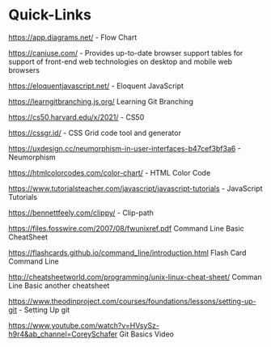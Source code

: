 # Quick-Links

https://app.diagrams.net/  - Flow Chart

https://caniuse.com/       - Provides up-to-date browser support tables for support of front-end web technologies on desktop and mobile web browsers

https://eloquentjavascript.net/  - Eloquent JavaScript

https://learngitbranching.js.org/  Learning Git Branching

https://cs50.harvard.edu/x/2021/  - CS50

https://cssgr.id/ - CSS Grid code tool and generator

https://uxdesign.cc/neumorphism-in-user-interfaces-b47cef3bf3a6 - Neumorphism

https://htmlcolorcodes.com/color-chart/ - HTML Color Code

https://www.tutorialsteacher.com/javascript/javascript-tutorials - JavaScript Tutorials

https://bennettfeely.com/clippy/ - Clip-path


https://files.fosswire.com/2007/08/fwunixref.pdf   Command Line Basic CheatSheet

https://flashcards.github.io/command_line/introduction.html   Flash Card Command Line

http://cheatsheetworld.com/programming/unix-linux-cheat-sheet/  Comman Line Basic another cheatsheet

https://www.theodinproject.com/courses/foundations/lessons/setting-up-git - Setting Up git


https://www.youtube.com/watch?v=HVsySz-h9r4&ab_channel=CoreySchafer  Git Basics Video
